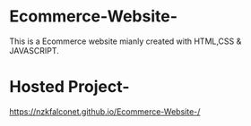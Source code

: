 # Ecommerce-Website-
This is a Ecommerce website mianly created with HTML,CSS & JAVASCRIPT.

# Hosted Project-
https://nzkfalconet.github.io/Ecommerce-Website-/

